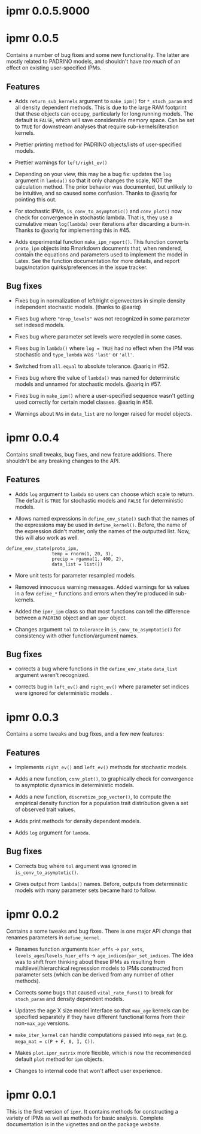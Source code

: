# ipmr 0.0.5.9000 



# ipmr 0.0.5

Contains a number of bug fixes and some new functionality. The latter are mostly related to PADRINO models, and shouldn't have *too much* of an effect on existing user-specified IPMs.

## Features 

- Adds `return_sub_kernels` argument to `make_ipm()` for `*_stoch_param` and all density dependent methods. This is due to the large RAM footprint that these objects can occupy, particularly for long running models. The default is `FALSE`, which will save considerable memory space. Can be set to `TRUE` for downstream analyses that require sub-kernels/iteration kernels. 

- Prettier printing method for PADRINO objects/lists of user-specified models.

- Prettier warnings for `left/right_ev()` 

- Depending on your view, this may be a bug fix: updates the `log` argument in `lambda()` so that it only changes the scale, NOT the calculation method. The prior behavior was documented, but unlikely to be intuitive, and so caused some confusion. Thanks to @aariq for pointing this out. 

- For stochastic IPMs, `is_conv_to_asymptotic()` and `conv_plot()` now check for convergence in stochastic lambda.  That is, they use a cumulative mean `log(lambda)` over iterations after discarding a burn-in. Thanks to @aariq for implementing this in #45.

- Adds experimental function `make_ipm_report()`. This function converts `proto_ipm` objects into Rmarkdown documents that, when rendered, contain the equations and parameters used to implement the model in Latex. See the function documentation for more details, and report bugs/notation quirks/preferences in the issue tracker.

## Bug fixes 

 - Fixes bug in normalization of left/right eigenvectors in simple density independent stochastic models. (thanks to @aariq)
 
 - Fixes bug where `"drop_levels"` was not recognized in some parameter set indexed models.
 
 - Fixes bug where parameter set levels were recycled in some cases. 
 
 - Fixes bug in `lambda()` where `log = TRUE` had no effect when the IPM was stochastic and `type_lambda` was `'last'` or `'all'`.
 
 - Switched from `all.equal` to absolute tolerance. @aariq in #52.
 
 - Fixes bug where the value of `lambda()` was named for determinstic models and unnamed for stochastic models.  @aariq in #57.
 
 - Fixes bug in `make_ipm()` where a user-specified sequence wasn't getting used correctly for certain model classes. @aariq in #58. 
 
 - Warnings about `NA`s in `data_list` are no longer raised for model objects. 

# ipmr 0.0.4

Contains small tweaks, bug fixes, and new feature additions. There shouldn't be any breaking changes to the API. 

## Features

- Adds `log` argument to `lambda` so users can choose which scale to return. The default is `TRUE` for stochastic models and `FALSE` for deterministic models.

- Allows named expressions in `define_env_state()` such that the names of the expressions may be used in `define_kernel()`. Before, the name of the expression didn't matter, only the names of the outputted list. Now, this will also work as well.  

```
define_env_state(proto_ipm, 
                 temp = rnorm(1, 20, 3), 
                 precip = rgamma(1, 400, 2),
                 data_list = list())

```

- More unit tests for parameter resampled models.

- Removed innocuous warning messages. Added warnings for `NA` values in a few `define_*` functions and errors when they're produced in sub-kernels.

- Added the `ipmr_ipm` class so that most functions can tell the difference between a `PADRINO` object and an `ipmr` object.

- Changes argument `tol` to `tolerance` in `is_conv_to_asymptotic()` for consistency with other function/argument names.

## Bug fixes

- corrects a bug where functions in the `define_env_state` `data_list` argument weren't recognized.

- corrects bug in `left_ev()` and `right_ev()` where parameter set indices were ignored for deterministic models .

# ipmr 0.0.3

Contains a some tweaks and bug fixes, and a few new features:

## Features

  - Implements `right_ev()` and `left_ev()` methods for stochastic models.
  
  - Adds a new function, `conv_plot()`, to graphically check for convergence to asymptotic dynamics in deterministic models. 
  
  - Adds a new function, `discretize_pop_vector()`, to compute the empirical density function for a population trait distribution given a set of observed trait values.
  
  - Adds print methods for density dependent models.
  
  - Adds `log` argument for `lambda`.
  
## Bug fixes

  - Corrects bug where `tol` argument was ignored in `is_conv_to_asymptotic()`.
  
  - Gives output from `lambda()` names. Before, outputs from deterministic models with many parameter sets became hard to follow. 

# ipmr 0.0.2

Contains a some tweaks and bug fixes. There is one major API change that renames parameters in `define_kernel`.

  - Renames function arguments `hier_effs` -> `par_sets`, `levels_ages`/`levels_hier_effs` -> `age_indices`/`par_set_indices`. The idea was to shift from thinking about these IPMs as resulting from multilevel/hierarchical regresssion models to IPMs constructed from parameter sets (which can be derived from any number of other methods). 
  
  - Corrects some bugs that caused `vital_rate_funs()` to break for `stoch_param` and density dependent models.
  
  - Updates the age X size model interface so that `max_age` kernels can be specified separately if they have different functional forms from their non-`max_age` versions.
  
  - `make_iter_kernel` can handle computations passed into `mega_mat` (e.g. `mega_mat = c(P + F, 0, I, C))`.
  
  - Makes `plot.ipmr_matrix` more flexible, which is now the recommended default `plot` method for `ipm` objects. 
  
  - Changes to internal code that won't affect user experience. 
  
# ipmr 0.0.1

This is the first version of `ipmr`. It contains methods for constructing a variety of IPMs as well as methods for basic analysis. Complete documentation is in the vignettes and on the package website.
